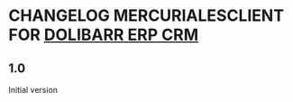 # CHANGELOG MERCURIALESCLIENT FOR [DOLIBARR ERP CRM](https://www.dolibarr.org)

## 1.0

Initial version
